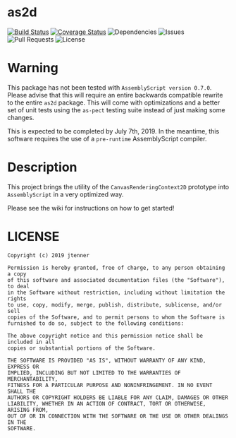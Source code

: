# as2d

[![Build Status](https://travis-ci.org/as2d/as2d.svg?branch=master)](https://travis-ci.org/as2d/as2d)
[![Coverage Status](https://coveralls.io/repos/github/as2d/as2d/badge.svg?branch=master)](https://coveralls.io/github/as2d/as2d?branch=master)
![Dependencies](https://img.shields.io/librariesio/github/as2d/as2d.svg?style=flat)
![Issues](https://img.shields.io/github/issues/as2d/as2d.svg?style=flat)
![Pull Requests](https://img.shields.io/github/issues-pr/as2d/as2d.svg?style=flat)
![License](https://img.shields.io/github/license/as2d/as2d.svg?style=flat)

# Warning

This package has not been tested with `AssemblyScript version 0.7.0`. Please advise that this will
require an entire backwards compatible rewrite to the entire `as2d` package. This will come with
optimizations and a better set of unit tests using the `as-pect` testing suite instead of just making
some changes.

This is expected to be completed by July 7th, 2019. In the meantime, this software requires the use of a
`pre-runtime` AssemblyScript compiler.

# Description

This project brings the utility of the `CanvasRenderingContext2D` prototype into `AssemblyScript` in
a very optimized way.

Please see the wiki for instructions on how to get started!

# LICENSE

```
Copyright (c) 2019 jtenner

Permission is hereby granted, free of charge, to any person obtaining a copy
of this software and associated documentation files (the "Software"), to deal
in the Software without restriction, including without limitation the rights
to use, copy, modify, merge, publish, distribute, sublicense, and/or sell
copies of the Software, and to permit persons to whom the Software is
furnished to do so, subject to the following conditions:

The above copyright notice and this permission notice shall be included in all
copies or substantial portions of the Software.

THE SOFTWARE IS PROVIDED "AS IS", WITHOUT WARRANTY OF ANY KIND, EXPRESS OR
IMPLIED, INCLUDING BUT NOT LIMITED TO THE WARRANTIES OF MERCHANTABILITY,
FITNESS FOR A PARTICULAR PURPOSE AND NONINFRINGEMENT. IN NO EVENT SHALL THE
AUTHORS OR COPYRIGHT HOLDERS BE LIABLE FOR ANY CLAIM, DAMAGES OR OTHER
LIABILITY, WHETHER IN AN ACTION OF CONTRACT, TORT OR OTHERWISE, ARISING FROM,
OUT OF OR IN CONNECTION WITH THE SOFTWARE OR THE USE OR OTHER DEALINGS IN THE
SOFTWARE.
```
